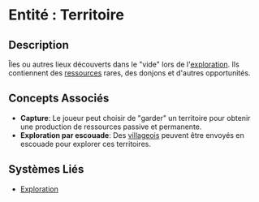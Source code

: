 # Entité : Territoire

## Description
Îles ou autres lieux découverts dans le "vide" lors de l'[exploration](../Systems/Exploration.md). Ils contiennent des [ressources](./Resource.md) rares, des donjons et d'autres opportunités.

## Concepts Associés
- **Capture**: Le joueur peut choisir de "garder" un territoire pour obtenir une production de ressources passive et permanente.
- **Exploration par escouade**: Des [villageois](./Villager.md) peuvent être envoyés en escouade pour explorer ces territoires.

## Systèmes Liés
- [Exploration](../Systems/Exploration.md)